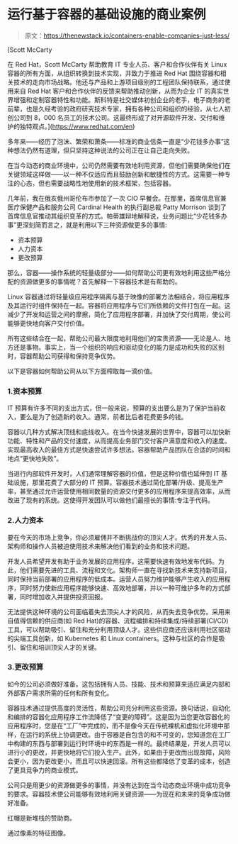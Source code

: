 # 运行基于容器的基础设施的商业案例

> 原文：<https://thenewstack.io/containers-enable-companies-just-less/>

[](https://www.redhat.com/en)

 [Scott McCarty

在 Red Hat，Scott McCarty 帮助教育 IT 专业人员、客户和合作伙伴有关 Linux 容器的所有方面，从组织转换到技术实现，并致力于推进 Red Hat 围绕容器和相关技术的走向市场战略。他还与产品和上游项目级别的工程团队保持联系，通过使用来自 Red Hat 客户和合作伙伴的反馈来帮助推动创新，从而为企业 IT 的真实世界增强和定制容器特性和功能。斯科特是社交媒体初创企业的老手，电子商务的老前辈，也是久经考验的政府研究技术专家，拥有各种公司和组织的经验，从七人初创公司到 8，000 名员工的技术公司。这最终形成了对开源软件开发、交付和维护的独特观点。](https://www.redhat.com/en) [](https://www.redhat.com/en)

多年来——经历了泡沫、繁荣和萧条——标准的商业信条一直是“少花钱多办事”这种想法仍然有道理，但只坚持这种说法的公司正在让自己走向失败。

在当今动态的商业环境中，公司仍然需要有效地利用资源，但他们需要确保他们在关键领域这样做——以一种不仅适应而且鼓励创新和敏捷性的方式。这需要一种专注的心态，但也需要战略性地使用新的技术框架，包括容器。

几年前，我在俄亥俄州哥伦布市参加了一次 CIO 早餐会。在那里，首席信息官兼医疗保健产品和服务公司 Cardinal Health 的执行副总裁 Patty Morrison 谈到了首席信息官推动其组织变革的方式。帕蒂雄辩地解释说，业务问题比“少花钱多办事”更深刻简而言之，就是利用以下三种资源做更多的事情:

*   资本预算
*   人力资本
*   更改预算

那么，容器——操作系统的轻量级部分——如何帮助公司更有效地利用这些严格分配的资源做更多的事情呢？首先解释一下容器技术是有帮助的。

Linux 容器通过将轻量级应用程序隔离与基于映像的部署方法相结合，将应用程序及其运行时组件保持在一起。容器将应用程序与它们所依赖的文件打包在一起。这减少了开发和运营之间的摩擦，简化了应用程序部署，并加快了交付周期，使公司能够更快地向客户交付价值。

所有这些结合在一起，帮助公司最大限度地利用他们的宝贵资源——无论是人、地方还是事物。事实上，当一个组织的响应和驱动变化的能力是成功和失败的区别时，容器帮助公司获得和保持竞争优势。

以下是容器如何帮助公司从以下方面榨取每一滴价值。

### 1.资本预算

IT 预算有许多不同的支出方式，但一般来说，预算的支出要么是为了保护当前收入，要么是为了创造新的收入。通常，前者比后者花费更多的钱。

容器以几种方式解决顶线和底线收入。在当今快速发展的世界中，容器可以加快新功能、特性和产品的交付速度，从而提高业务部门交付客户满意度和收入的速度。实现最高收入的最佳方式是快速尝试许多想法。容器帮助产品团队在合适的时间和地点“更快地失败”。

当进行内部软件开发时，人们通常理解容器的价值，但是这种价值也延伸到 IT 基础设施，那里花费了大部分的 IT 预算。容器技术通过简化部署/升级、提高生产率，甚至通过允许运营使用相同数量的资源交付更多的应用程序来提高效率，从而改进了现有的系统。这使得开发团队可以做他们最擅长的事情:专注于代码。

### 2.人力资本

要在今天的市场上竞争，你必须雇佣并不断挑战你的顶尖人才。优秀的开发人员、架构师和操作人员被迫使用技术来解决他们看到的业务和技术问题。

开发人员希望开发有助于业务发展的应用程序。这需要快速有效地发布代码。为此，他们需要先进的工具、流程和文化。架构师一直在寻找新技术来支持新项目，同时保持当前部署的应用程序的低成本。运营人员努力维护能够产生收入的应用程序，同时努力使新应用程序能够快速、高效地部署，并以一种可维护多年的方式部署，同时增加收入并提供投资回报。

无法提供这种环境的公司面临着失去顶尖人才的风险，从而失去竞争优势。采用来自值得信赖的供应商(如 Red Hat)的容器、流程编排和持续集成/持续部署(CI/CD)工具，可以帮助吸引、留住和充分利用顶级人才。这些供应商还应该利用社区驱动的尖端工具创新，如 Kubernetes 和 Linux containers。这种与社区的合作是吸引、留住和培训顶尖人才的关键。

### 3.更改预算

如今的公司必须做好准备。这包括拥有人员、技能、技术和预算来适应满足内部和外部客户需求所需的任何和所有变化。

容器技术通过提供高度的灵活性，帮助公司充分利用这些资源。换句话说，自动化和编排的容器化应用程序工作流降低了“变更的障碍”。这是因为当您更改容器化的应用程序时，您是在“工厂”中完成的，而不是像今天在传统裸机和虚拟化环境中那样，在运行的系统上协调更改。由于容器是自包含的和不可变的，您知道您在工厂中构建的东西与部署到运行时环境中的东西是一样的。最终结果是，开发人员可以进行小的更改，并更快地将它们投入生产。此外，如果由于更改而出现故障，风险会更小，因为更改更小，而且可以快速回滚。所有这些都降低了变革的成本，创造了更具竞争力的商业模式。

公司只是用更少的资源做更多的事情，并没有达到在当今动态商业环境中成功竞争的要求。容器技术使公司能够有效地利用关键资源——为现在和未来的竞争成功做好准备。

红帽是新堆栈的赞助商。

通过像素的特征图像。

<svg xmlns:xlink="http://www.w3.org/1999/xlink" viewBox="0 0 68 31" version="1.1"><title>Group</title> <desc>Created with Sketch.</desc></svg>